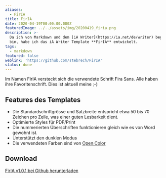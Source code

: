 ```yaml
---
aliases:
  - FirIA
title: FirIA
date: 2020-04-19T00:00:00.000Z
featuredImage: ../../assets/img/20200419_firia.png
description: >-
  Da ich von Markdown und dem [iA Writer](https://ia.net/de/writer) begeistert
  bin, habe ich das iA Writer Template **FirIA** entwickelt.
tags:
  - markdown
featured: false
weblink: 'https://github.com/stebrech/FirIA'
status: done
---
```

Im Namen FirIA versteckt sich die verwendete Schrift Fira Sans. Alle haben ihre Favoritenschrift. Dies ist aktuell meine ;-)

## Features des Templates

- Die Standardschriftgrösse und Satzbreite entspricht etwa 50 bis 70 Zeichen pro Zeile, was einer guten Lesbarkeit dient.
- Optimierte Styles für PDF/Print
- Die nummerierten Überschriften funktionieren gleich wie es von Word gewohnt ist.
- Unterstützt den dunklen Modus
- Die verwendeten Farben sind von [Open Color](https://github.com/yeun/open-color)

## Download

[FirIA v1.0.1 bei Github herunterladen](https://github.com/stebrech/FirIA)

